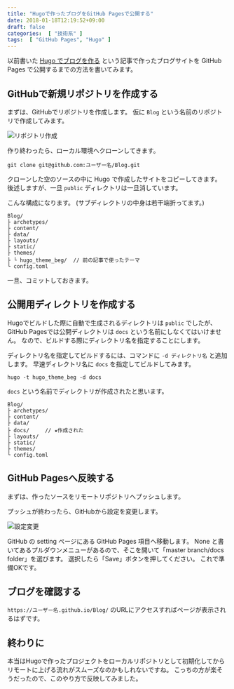 ```yaml
---
title: "Hugoで作ったブログをGitHub Pagesで公開する"
date: 2018-01-18T12:19:52+09:00
draft: false
categories:  [ "技術系" ]
tags:  [ "GitHub Pages", "Hugo" ]
---
```


以前書いた [Hugo でブログを作る](/post/article1/) という記事で作ったブログサイトを GitHub Pages で公開するまでの方法を書いてみます。

## GitHubで新規リポジトリを作成する

まずは、GitHubでリポジトリを作成します。
仮に `Blog` という名前のリポジトリで作成してみます。

![リポジトリ作成](/201801181219/img/1.png)

作り終わったら、ローカル環境へクローンしてきます。

```
git clone git@github.com:ユーザー名/Blog.git
```

クローンした空のソースの中に Hugo で作成したサイトをコピーしてきます。
後述しますが、一旦 `public` ディレクトリは一旦消しています。

こんな構成になります。
(サブディレクトリの中身は若干端折ってます。)

```
Blog/
├ archetypes/
├ content/
├ data/
├ layouts/
├ static/
├ themes/
├ └ hugo_theme_beg/  // 前の記事で使ったテーマ
└ config.toml
```

一旦、コミットしておきます。

## 公開用ディレクトリを作成する

Hugoでビルドした際に自動で生成されるディレクトリは `public` でしたが、
GitHub Pagesでは公開ディレクトリは `docs` という名前にしなくてはいけません。
なので、ビルドする際にディレクトリ名を指定することにします。

ディレクトリ名を指定してビルドするには、コマンドに `-d ディレクトリ名` と追加します。
早速ディレクトリ名に `docs` を指定してビルドしてみます。

```
hugo -t hugo_theme_beg -d docs
```

`docs` という名前でディレクトリが作成されたと思います。

```
Blog/
├ archetypes/
├ content/
├ data/
├ docs/     // ★作成された
├ layouts/
├ static/
├ themes/
└ config.toml
```

## GitHub Pagesへ反映する

まずは、作ったソースをリモートリポジトリへプッシュします。

プッシュが終わったら、GitHubから設定を変更します。

![設定変更](/201801181219/img/2.png)

GitHub の setting ページにある GitHub Pages 項目へ移動します。
None と書いてあるプルダウンメニューがあるので、そこを開いて「master branch/docs folder」を選びます。
選択したら「Save」ボタンを押してください。
これで準備OKです。

## ブログを確認する

`https://ユーザー名.github.io/Blog/` のURLにアクセスすればページが表示されるはずです。

## 終わりに

本当はHugoで作ったプロジェクトをローカルリポジトリとして初期化してからリモートに上げる流れがスムーズなのかもしれないですね。
こっちの方が楽そうだったので、このやり方で反映してみました。